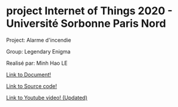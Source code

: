 # project Internet of Things 2020 - Université Sorbonne Paris Nord

Project:      Alarme d'incendie

Group:        Legendary Enigma

Realisé par:  Minh Hao LE

[Link to Document!](https://github.com/institut-galilee/2020-legendary-enigma/tree/master/doc)

[Link to Source code!](https://github.com/institut-galilee/2020-legendary-enigma/tree/master/src)

[Link to Youtube video! (Updated)](https://drive.google.com/file/d/1C-_1QfvEqGrLFiRWq7FOSt_bfAP-lbqs/view?usp=sharing)
